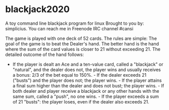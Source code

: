 # blackjack2020
A toy command line blackjack program for linux Brought to you by: simplicius.
You can reach me in Freenode IRC channel #cansi

The game is played with one deck of 52 cards. The rules are simple: The goal of the game is to beat the Dealer's hand. The better hand is the hand where the sum of the card values is closer to 21 without exceeding 21. The detailed outcome of the hand follows:  

   - If the player is dealt an Ace and a ten-value card, called a "blackjack" or "natural", and the dealer does not, the player wins and usually receives a bonus: 2/3 of the bet equal to 150%.
    - If the dealer exceeds 21 ("busts") and the player does not; the player wins.
    - If the player attains a final sum higher than the dealer and does not bust; the player wins.
    - If both dealer and player receive a blackjack or any other hands with the same sum, called a "push", no one wins.
    - If the player exceeds a sum of 21 "busts": the player loses, even if the dealer also exceeds 21.